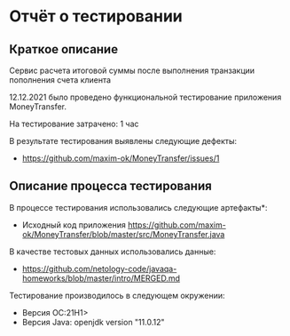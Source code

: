 # Отчёт о тестировании <MoneyTransfer>

## Краткое описание 
Сервис расчета итоговой суммы  после выполнения транзакции пополнения счета клиента

12.12.2021 было проведено функциональной тестирование приложения MoneyTransfer.

На тестирование затрачено: 1 час

В результате тестирования выявлены следующие дефекты:
* https://github.com/maxim-ok/MoneyTransfer/issues/1


## Описание процесса тестирования

В процессе тестирования использовались следующие артефакты*:
* Исходный код приложения https://github.com/maxim-ok/MoneyTransfer/blob/master/src/MoneyTransfer.java




В качестве тестовых данных использовались данные:
* https://github.com/netology-code/javaqa-homeworks/blob/master/intro/MERGED.md

Тестирование производилось в следующем окружении:
* Версия ОС:21H1>
* Версия Java: openjdk version "11.0.12"
